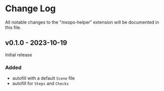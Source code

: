 # Change Log

All notable changes to the "mxops-helper" extension will be documented in this file.

## v0.1.0 - 2023-10-19

Initial release

### Added

- autofill with a default `Scene` file
- autofill for `Steps` and `Checks`